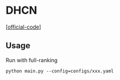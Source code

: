 

# DHCN

[[official-code](https://github.com/twchen/lessr)]


## Usage


Run with full-ranking

    python main.py --config=configs/xxx.yaml


